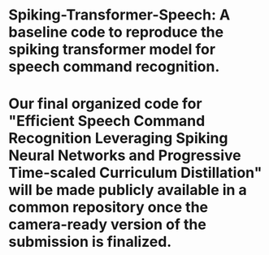 # Spiking-Transformer-Speech: A baseline code to reproduce the spiking transformer model for speech command recognition.

# Our final organized code for "Efficient Speech Command Recognition Leveraging Spiking Neural Networks and Progressive Time-scaled Curriculum Distillation" will be made publicly available in a common repository once the camera-ready version of the submission is finalized.
